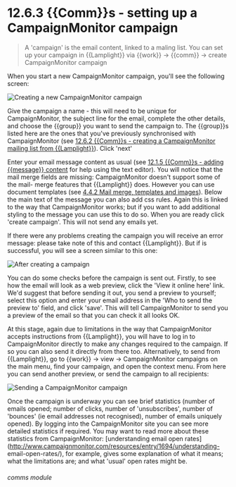 # 12.6.3    {{Comm}}s - setting up a CampaignMonitor campaign

> A 'campaign' is the email content, linked to a maling list. You can set up your campaign in {{Lamplight}} via {{work}} -> {{comm}} -> create CampaignMonitor campaign 

When you start a new CampaignMonitor campaign, you'll see the following screen:

![Creating a new CampaignMonitor campaign]({{imgpath}}238a.png)

Give the campaign a name - this will need to be unique for CampaignMonitor, the subject line for the email, complete the other details, and choose the {{group}} you want to send the campaign to. The {{group}}s listed here are the ones that you've previously synchronised with CampaignMonitor (see [12.6.2  {{Comm}}s - creating a CampaignMonitor mailing list from {{Lamplight}}](/help/index/v/{{version}}/p/12.6.2)). Click 'next'

Enter your email message content as usual (see [12.1.5  {{Comm}}s - adding {{message}} content](/help/index/v/{{version}}/p/12.1.5) for help using the text editor). You will notice that the mail merge fields are missing: CampaignMonitor doesn't support some of the mail- merge features that {{Lamplight}} does. However you can use document templates (see [4.4.2  Mail merge, templates and images](/help/index/v/{{version}}/p/4.4.2)). Below the main text of the message you can also add css rules. Again this is linked to the way that CampaignMonitor works; but if you want to add additional styling to the message you can use this to do so. When you are ready click 'create campaign'. This will not send any emails yet.

If there were any problems creating the campaign you will receive an error message: please take note of this and contact {{Lamplight}}. But if is successful, you will see a screen similar to this one:

![After creating a campaign]({{imgpath}}238b.png)

You can do some checks before the campaign is sent out. Firstly, to see how the email will look as a web preview, click the 'View it online here' link. We'd suggest that before sending it out, you send a preview to yourself; select this option and enter your email address in the 'Who to send the preview to' field, and click 'save'. This will tell CampaignMonitor to send you a preview of the email so that you can check it all looks OK. 

At this stage, again due to limitations in the way that CampaignMonitor accepts instructions from {{Lamplight}}, you will have to log in to CampaignMonitor directly to make any changes required to the campaign. If so you can also send it directly from there too. Alternatively, to send from {{Lamplight}}, go to {{work}} -> view -> CampaignMonitor campaigns on the main menu, find your campaign, and open the context menu. From here you can send another preview, or send the campaign to all recipients:

![Sending a CampaignMonitor campaign]({{imgpath}}238c.png)

Once the campaign is underway you can see brief statistics (number of emails opened; number of clicks, number of 'unsubscribes', number of 'bounces' (ie email addresses not recognised), number of emails uniquely opened). By logging into the CampaignMonitor site you can see more detailed statistics if required. You may want to read more about these statistics from CampaignMonitor: [understanding email open rates](http://www.campaignmonitor.com/resources/entry/1694/understanding- email-open-rates/), for example, gives some explanation of what it means; what the limitations are; and what 'usual' open rates might be. 

###### comms module

